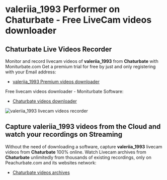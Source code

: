 # valeriia_1993 Performer on Chaturbate - Free LiveCam videos downloader

## Chaturbate Live Videos Recorder

Monitor and record livecam videos of **valeriia_1993** from **Chaturbate** with Moniturbate.com
Get a premium trial for free by just and only registering with your Email address:
* [valeriia_1993 Premium videos downloader](https://moniturbate.com/request-demo-licence-key.html)

Free livecam videos downloader - Moniturbate Software:
* [Chaturbate videos downloader](https://moniturbate.com/moniturbate-download-software.html)

![valeriia_1993 livecam videos recorder](https://peachurnet.com/templates/moniturbate-software.png)


## Capture valeriia_1993 videos from the Cloud and watch your recordings on Streaming

Without the need of downloading a software, capture **valeriia_1993** livecam videos from **Chaturbate** 100% online.
Watch Livecam archives from **Chaturbate** unlimitedly from thousands of existing recordings, only on Peachurbate.com and its websites network:
* [Chaturbate videos archives](https://peachurnet.com/)